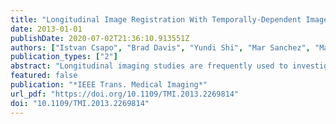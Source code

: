 ```yaml
---
title: "Longitudinal Image Registration With Temporally-Dependent Image Similarity Measure"
date: 2013-01-01
publishDate: 2020-07-02T21:36:10.913551Z
authors: ["Istvan Csapo", "Brad Davis", "Yundi Shi", "Mar Sanchez", "Martin Styner", "Marc Niethammer"]
publication_types: ["2"]
abstract: "Longitudinal imaging studies are frequently used to investigate temporal changes in brain morphology and often require spatial correspondence between images achieved through image registration. Beside morphological changes, image intensity may also change over time, for example when studying brain maturation. However, such intensity changes are not accounted for in image similarity measures for standard image registration methods. Hence, (i) local similarity measures, (ii) methods estimating intensity transformations between images, and (iii) metamorphosis approaches have been developed to either achieve robustness with respect to intensity changes or to simultaneously capture spatial and intensity changes. For these methods, longitudinal intensity changes are not explicitly modeled and images are treated as independent static samples. Here, we propose a model-based image similarity measure for longitudinal image registration that estimates a temporal model of intensity change using all available images simultaneously."
featured: false
publication: "*IEEE Trans. Medical Imaging*"
url_pdf: "https://doi.org/10.1109/TMI.2013.2269814"
doi: "10.1109/TMI.2013.2269814"
---
```


